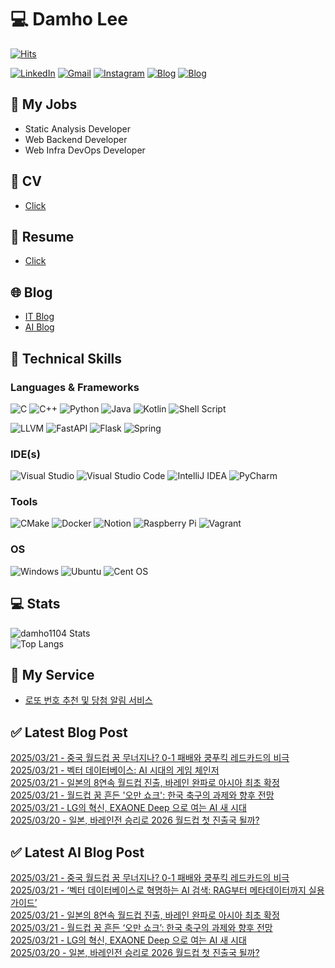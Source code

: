 
# 💻 Damho Lee

[![Hits](https://hits.seeyoufarm.com/api/count/incr/badge.svg?url=https%3A%2F%2Fgithub.com%2Fdamho1104&count_bg=%233D9CC8&title_bg=%23555555&icon=&icon_color=%23E7E7E7&title=hits&edge_flat=false)](https://hits.seeyoufarm.com)  

[![LinkedIn](https://img.shields.io/badge/Linkedin-%230077B5.svg?style=flat&logo=linkedin&logoColor=white)](https://www.linkedin.com/in/damho1104/)
[![Gmail](https://img.shields.io/badge/Gmail-D14836?style=flat&logo=gmail&logoColor=white)](mailto:damho1104@gmail.com)
[![Instagram](https://img.shields.io/badge/Instargram-%23E4405F.svg?style=flat&logo=Instagram&logoColor=white)](https://www.instagram.com/damho1104/)
[![Blog](https://img.shields.io/badge/Blog-%23000000.svg?style=flat&logo=Tistory&logoColor=white)](https://dmomo.co.kr/)
[![Blog](https://img.shields.io/badge/Blog-%23000000.svg?style=flat&logo=WordPress&logoColor=white)](https://blog.ai.dmomo.co.kr/)

## 📃 My Jobs
- Static Analysis Developer
- Web Backend Developer
- Web Infra DevOps Developer

## 📰 CV
- [Click](https://resume.dmomo.net/damho.lee/resume)  

## 📘 Resume
- [Click](https://damho1104.notion.site/8af3191b9815406d95708d9a0cea5a9e)  

## 🌐 Blog
- [IT Blog](https://dmomo.co.kr/)
- [AI Blog](https://blog.ai.dmomo.co.kr/)

## 💪 Technical Skills
### Languages & Frameworks
![C](https://img.shields.io/badge/c-%2300599C.svg?style=flat&logo=c&logoColor=white)
![C++](https://img.shields.io/badge/c++-%2300599C.svg?style=flat&logo=c%2B%2B&logoColor=white)
![Python](https://img.shields.io/badge/Python-3776AB.svg?&style=flat&logo=Python&logoColor=white)
![Java](https://img.shields.io/badge/java-%23ED8B00.svg?style=flat&logo=openjdk&logoColor=white)
![Kotlin](https://img.shields.io/badge/Kotlin-%237F52FF.svg?style=flat&logo=Kotlin&logoColor=white)
![Shell Script](https://img.shields.io/badge/Shell_script-%23121011.svg?style=flat&logo=gnu-bash&logoColor=white)  
  
![LLVM](https://img.shields.io/badge/LLVM/Clang-000B1D.svg?&style=flat&logo=LLVM&logoColor=white)
![FastAPI](https://img.shields.io/badge/FastAPI-005571?style=flat&logo=fastapi)
![Flask](https://img.shields.io/badge/Flask-%23000.svg?style=flat&logo=flask&logoColor=white)
![Spring](https://img.shields.io/badge/Springboot-%236DB33F.svg?style=flat&logo=spring&logoColor=white)
  
  
### IDE(s)
![Visual Studio](https://img.shields.io/badge/Visual%20Studio-5C2D91.svg?style=flat&logo=visual-studio&logoColor=white) 
![Visual Studio Code](https://img.shields.io/badge/Visual%20Studio%20Code-0078d7.svg?style=flat&logo=visual-studio-code&logoColor=white)
![IntelliJ IDEA](https://img.shields.io/badge/IntelliJIDEA-000000.svg?style=flat&logo=intellij-idea&logoColor=white) 
![PyCharm](https://img.shields.io/badge/PyCharm-143?style=flat&logo=pycharm&logoColor=black&color=black&labelColor=green) 


### Tools
![CMake](https://img.shields.io/badge/CMake-%23008FBA.svg?style=flat&logo=cmake&logoColor=white)
![Docker](https://img.shields.io/badge/docker-%230db7ed.svg?style=flat&logo=docker&logoColor=white)
![Notion](https://img.shields.io/badge/Notion-%23000000.svg?style=flat&logo=notion&logoColor=white)
![Raspberry Pi](https://img.shields.io/badge/-RaspberryPi-C51A4A?style=flat&logo=Raspberry-Pi)
![Vagrant](https://img.shields.io/badge/Vagrant-%231563FF.svg?style=flat&logo=vagrant&logoColor=white)


### OS
![Windows](https://img.shields.io/badge/Windows-0078D6?style=flat&logo=windows&logoColor=white)
![Ubuntu](https://img.shields.io/badge/Ubuntu-E95420?style=flat&logo=ubuntu&logoColor=white)
![Cent OS](https://img.shields.io/badge/Cent%20OS-002260?style=flat&logo=centos&logoColor=F0F0F0)


## :computer: Stats
![damho1104 Stats](https://github-readme-stats.vercel.app/api?username=damho1104&hide=issues&show_icons=true&theme=dark)  
![Top Langs](https://github-readme-stats.vercel.app/api/top-langs/?username=damho1104&layout=compact&theme=dark)


## 📣 My Service
- [로또 번호 추천 및 당첨 알림 서비스](https://lotto.dmomo.co.kr/)  


## ✅ Latest Blog Post

[2025/03/21 - 중국 월드컵 꿈 무너지나? 0-1 패배와 쿵푸킥 레드카드의 비극](https://dmomo.co.kr/220) <br/>
[2025/03/21 - 벡터 데이터베이스: AI 시대의 게임 체인저](https://dmomo.co.kr/219) <br/>
[2025/03/21 - 일본의 8연속 월드컵 진출, 바레인 완파로 아시아 최초 확정](https://dmomo.co.kr/218) <br/>
[2025/03/21 - 월드컵 꿈 흔든 '오만 쇼크': 한국 축구의 과제와 향후 전망](https://dmomo.co.kr/217) <br/>
[2025/03/21 - LG의 혁신, EXAONE Deep 으로 여는 AI 새 시대](https://dmomo.co.kr/216) <br/>
[2025/03/20 - 일본, 바레인전 승리로 2026 월드컵 첫 진출국 될까?](https://dmomo.co.kr/215) <br/>

## ✅ Latest AI Blog Post
[2025/03/21 - 중국 월드컵 꿈 무너지나? 0-1 패배와 쿵푸킥 레드카드의 비극](https://blog.ai.dmomo.co.kr/trend/1331) <br/>
[2025/03/21 - ‘벡터 데이터베이스로 혁명하는 AI 검색: RAG부터 메타데이터까지 실용 가이드’](https://blog.ai.dmomo.co.kr/tech/1328) <br/>
[2025/03/21 - 일본의 8연속 월드컵 진출, 바레인 완파로 아시아 최초 확정](https://blog.ai.dmomo.co.kr/trend/1325) <br/>
[2025/03/21 - 월드컵 꿈 흔든 ‘오만 쇼크’: 한국 축구의 과제와 향후 전망](https://blog.ai.dmomo.co.kr/trend/1322) <br/>
[2025/03/21 - LG의 혁신, EXAONE Deep 으로 여는 AI 새 시대](https://blog.ai.dmomo.co.kr/tech/1318) <br/>
[2025/03/20 - 일본, 바레인전 승리로 2026 월드컵 첫 진출국 될까?](https://blog.ai.dmomo.co.kr/trend/1315) <br/>
